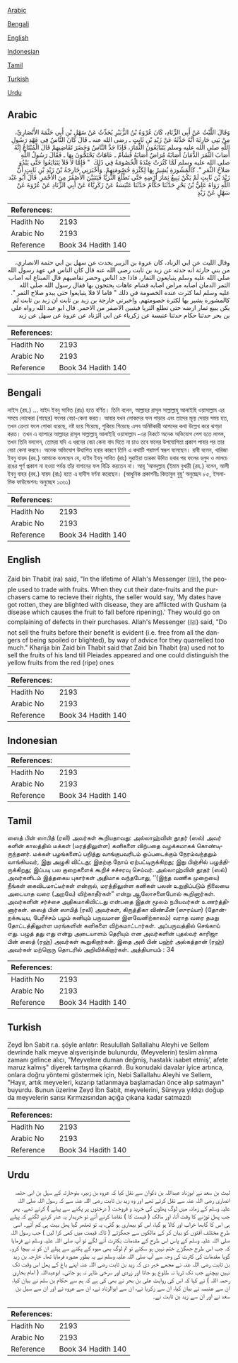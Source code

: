 [Arabic](#arabic)

[Bengali](#bengali)

[English](#english)

[Indonesian](#indonesian)

[Tamil](#tamil)

[Turkish](#turkish)

[Urdu](#urdu)

## Arabic


<div dir="rtl" lang="ar" style={{fontSize:'larger',backgroundColor:'#f8f9fa',padding:20}}>
وَقَالَ اللَّيْثُ عَنْ أَبِي الزِّنَادِ، كَانَ عُرْوَةُ بْنُ الزُّبَيْرِ يُحَدِّثُ عَنْ سَهْلِ بْنِ أَبِي حَثْمَةَ الأَنْصَارِيِّ، مِنْ بَنِي حَارِثَةَ أَنَّهُ حَدَّثَهُ عَنْ زَيْدِ بْنِ ثَابِتٍ ـ رضى الله عنه ـ قَالَ كَانَ النَّاسُ فِي عَهْدِ رَسُولِ اللَّهِ صلى الله عليه وسلم يَتَبَايَعُونَ الثِّمَارَ، فَإِذَا جَدَّ النَّاسُ وَحَضَرَ تَقَاضِيهِمْ قَالَ الْمُبْتَاعُ إِنَّهُ أَصَابَ الثَّمَرَ الدُّمَانُ أَصَابَهُ مُرَاضٌ أَصَابَهُ قُشَامٌ ـ عَاهَاتٌ يَحْتَجُّونَ بِهَا ـ فَقَالَ رَسُولُ اللَّهِ صلى الله عليه وسلم لَمَّا كَثُرَتْ عِنْدَهُ الْخُصُومَةُ فِي ذَلِكَ ‏ "‏ فَإِمَّا لاَ فَلاَ يَتَبَايَعُوا حَتَّى يَبْدُوَ صَلاَحُ الثَّمَرِ ‏"‏‏.‏ كَالْمَشُورَةِ يُشِيرُ بِهَا لِكَثْرَةِ خُصُومَتِهِمْ‏.‏ وَأَخْبَرَنِي خَارِجَةُ بْنُ زَيْدِ بْنِ ثَابِتٍ أَنَّ زَيْدَ بْنَ ثَابِتٍ لَمْ يَكُنْ يَبِيعُ ثِمَارَ أَرْضِهِ حَتَّى تَطْلُعَ الثُّرَيَّا فَيَتَبَيَّنَ الأَصْفَرُ مِنَ الأَحْمَرِ‏.‏ قَالَ أَبُو عَبْد اللَّهِ رَوَاهُ عَلِيُّ بْنُ بَحْرٍ حَدَّثَنَا حَكَّامٌ حَدَّثَنَا عَنْبَسَةُ عَنْ زَكَرِيَّاءَ عَنْ أَبِي الزِّنَادِ عَنْ عُرْوَةَ عَنْ سَهْلٍ عَنْ زَيْدٍ
</div>
<div style={{backgroundColor:'#f8f9fa',padding:20, marginBottom: 10}}><table> <thead> <tr> <th>References:</th> <th></th> </tr> </thead> <tbody><tr><td>Hadith No</td><td>2193</td></tr><tr><td>Arabic No</td><td>2193</td></tr><tr><td>Reference</td><td>Book 34 Hadith 140</td></tr></tbody></table></div>


<div dir="rtl" lang="ar" style={{fontSize:'larger',backgroundColor:'#f8f9fa',padding:20}}>
وقال الليث عن ابي الزناد، كان عروة بن الزبير يحدث عن سهل بن ابي حثمة الانصاري، من بني حارثة انه حدثه عن زيد بن ثابت رضى الله عنه قال كان الناس في عهد رسول الله صلى الله عليه وسلم يتبايعون الثمار، فاذا جد الناس وحضر تقاضيهم قال المبتاع انه اصاب الثمر الدمان اصابه مراض اصابه قشام عاهات يحتجون بها فقال رسول الله صلى الله عليه وسلم لما كثرت عنده الخصومة في ذلك " فاما لا فلا يتبايعوا حتى يبدو صلاح الثمر ". كالمشورة يشير بها لكثرة خصومتهم. واخبرني خارجة بن زيد بن ثابت ان زيد بن ثابت لم يكن يبيع ثمار ارضه حتى تطلع الثريا فيتبين الاصفر من الاحمر. قال ابو عبد الله رواه علي بن بحر حدثنا حكام حدثنا عنبسة عن زكرياء عن ابي الزناد عن عروة عن سهل عن زيد
</div>
<div style={{backgroundColor:'#f8f9fa',padding:20, marginBottom: 10}}><table> <thead> <tr> <th>References:</th> <th></th> </tr> </thead> <tbody><tr><td>Hadith No</td><td>2193</td></tr><tr><td>Arabic No</td><td>2193</td></tr><tr><td>Reference</td><td>Book 34 Hadith 140</td></tr></tbody></table></div>

## Bengali


<div dir="ltr" lang="bn" style={{fontSize:'larger',backgroundColor:'#f8f9fa',padding:20}}>
লাইস (রহ.) ... যাইদ ইবনু সাবিত (রাঃ) হতে বর্ণিত। তিনি বলেন, আল্লাহর রাসূল সাল্লাল্লাহু আলাইহি ওয়াসাল্লাম এর সময়ে লোকেরা (গাছের) ফলের বেচা-কেনা করত। আবার যখন লোকদের ফল পাড়ার এবং তাদের মূল্য দেয়ার সময় হত, তখন ক্রেতা ফলে পোকা ধরেছে, নষ্ট হয়ে গিয়েছে, শুকিয়ে গিয়েছে এসব অনিষ্টকারী আপদের কথা উল্লেখ করে ঝগড়া করত। তখন এ ব্যাপারে আল্লাহর রাসূল সাল্লাল্লাহু আলাইহি ওয়াসাল্লাম -এর নিকটে অনেক অভিযোগ পেশ হতে লাগল, তখন তিনি বললেন, তোমরা যদি এ ধরনের বেচা কেনা বাদ দিতে না চাও তবে ফলের উপযোগিতা প্রকাশ পাবার পর তার বেচা কেনা করবে। অনেক অভিযোগ উত্থাপিত হবার কারণে তিনি এ কথাটি পরামর্শ স্বরূপ বলেছেন। রাবী বলেন, খারিজা ইবনু যায়দ (রহ.) আমাকে বলেছেন যে, যাইদ ইবনু সাবিত (রাঃ) সুরাইয়া তারকা উদিত হবার পর ফলের হলুদ ও লালচে রঙের পূর্ণ প্রকাশ না হওয়া পর্যন্ত তাঁর বাগানের ফল বিক্রি করতেন না। আবূ ‘আবদুল্লাহ (ইমাম বুখারী (রহ.) বলেন, আলী ইবনু বাহর (রহ.) যায়দ (রাঃ) হতে এ হাদীস বর্ণনা করেছেন। (আধুনিক প্রকাশনীঃ কিতাবুল বুয়ু‘ অনুচ্ছেদ ৮৫, ইসলামিক ফাউন্ডেশনঃ অনুচ্ছেদ ১৩৬১)
</div>
<div style={{backgroundColor:'#f8f9fa',padding:20, marginBottom: 10}}><table> <thead> <tr> <th>References:</th> <th></th> </tr> </thead> <tbody><tr><td>Hadith No</td><td>2193</td></tr><tr><td>Arabic No</td><td>2193</td></tr><tr><td>Reference</td><td>Book 34 Hadith 140</td></tr></tbody></table></div>

## English


<div dir="ltr" lang="en" style={{fontSize:'larger',backgroundColor:'#f8f9fa',padding:20}}>
Zaid bin Thabit (ra) said, "In the lifetime of Allah's Messenger (ﷺ), the people used to trade with fruits. When they cut their date-fruits and the purchasers came to recieve their rights, the seller would say, 'My dates have got rotten, they are blighted with disease, they are afflicted with Qusham (a disease which causes the fruit to fall before ripening).' They would go on complaining of defects in their purchases. Allah's Messenger (ﷺ) said, "Do not sell the fruits before their benefit is evident (i.e. free from all the dangers of being spoiled or blighted), by way of advice for they quarrelled too much." Kharija bin Zaid bin Thabit said that Zaid bin Thabit (ra) used not to sell the fruits of his land till Pleiades appeared and one could distinguish the yellow fruits from the red (ripe) ones
</div>
<div style={{backgroundColor:'#f8f9fa',padding:20, marginBottom: 10}}><table> <thead> <tr> <th>References:</th> <th></th> </tr> </thead> <tbody><tr><td>Hadith No</td><td>2193</td></tr><tr><td>Arabic No</td><td>2193</td></tr><tr><td>Reference</td><td>Book 34 Hadith 140</td></tr></tbody></table></div>

## Indonesian


<div dir="ltr" lang="id" style={{fontSize:'larger',backgroundColor:'#f8f9fa',padding:20}}>

</div>
<div style={{backgroundColor:'#f8f9fa',padding:20, marginBottom: 10}}><table> <thead> <tr> <th>References:</th> <th></th> </tr> </thead> <tbody><tr><td>Hadith No</td><td>2193</td></tr><tr><td>Arabic No</td><td>2193</td></tr><tr><td>Reference</td><td>Book 34 Hadith 140</td></tr></tbody></table></div>

## Tamil


<div dir="ltr" lang="ta" style={{fontSize:'larger',backgroundColor:'#f8f9fa',padding:20}}>
ஸைத் பின் ஸாபித் (ரலி) அவர்கள் கூறியதாவது: அல்லாஹ்வின் தூதர் (ஸல்) அவர் களின் காலத்தில் மக்கள் (மரத்திலுள்ள) கனிகளை விற்பதை வழக்கமாகக் கொண்டிருந்தனர். மக்கள் பழங்களைப் பறித்து வாங்குபவரிடம் ஒப்படைக்கும் நேரம்வந்ததும் வாங்கியவர், இது அழுகி விட்டது; இதற்கு நோய் ஏற்பட்டிருக்கிறது; இது பிஞ்சில் பழுத்திருக்கிறது; இப்படி பல குறைகளைக் கூறிச் சச்சரவு செய்வர். அல்லாஹ்வின் தூதர் (ஸல்) அவர்களிடம் இத்தகைய புகார்கள் அதிமாக வந்தபோது, ‘‘(இந்த வணிக முறையை) நீங்கள் கைவிடமாட்டீர்கள் என்றால், மரத்திலுள்ள கனிகள் பலன் உறுதிப்படும் நிலையை அடையாத வரை (அறவே) விற்காதீர்கள்” என்று ஆலோசனைபோல் கூறினார்கள். அவர்களின் சர்ச்சை அதிகமாகிவிட்டது என்பதை இதன் மூலம் நபியவர்கள் உணர்த்தினார்கள். ஸைத் பின் ஸாபித் (ரலி) அவர்கள், கிருத்திகா விண்மீன் (ஸுரய்யா) (தோன்றக்கூடிய, பேரீச்சம் பழம் கனியும் பருவமான இளவேனிற்காலம்) வராத வரை தமது தோட்டத்திலுள்ள மரங்களின் கனிகளை விற்கமாட்டார்கள். அப்பருவத்தில் செங்காய் எது. பழுத் தது எது என்று அடையாளம் தெரியும் என அவர்களின் புதல்வர் காரிஜா பின் ஸைத் (ரஹ்) அவர்கள் கூறுகிறார்கள். இதை அலீ பின் பஹ்ர் அல்கத்தான் (ரஹ்) அவர்கள் மற்றொரு தொடரில் அறிவிக்கிறார்கள். அத்தியாயம் : 34
</div>
<div style={{backgroundColor:'#f8f9fa',padding:20, marginBottom: 10}}><table> <thead> <tr> <th>References:</th> <th></th> </tr> </thead> <tbody><tr><td>Hadith No</td><td>2193</td></tr><tr><td>Arabic No</td><td>2193</td></tr><tr><td>Reference</td><td>Book 34 Hadith 140</td></tr></tbody></table></div>

## Turkish


<div dir="ltr" lang="tr" style={{fontSize:'larger',backgroundColor:'#f8f9fa',padding:20}}>
Zeyd İbn Sabit r.a. şöyle anlatır: Resulullah Sallallahu Aleyhi ve Sellem devrinde halk meyve alışverişinde bulunurdu, (Meyvelerin) teslim alınma zamanı gelince alıcı, "Meyvelere duman değmiş, hastalık isabet etmiş’, afete maruz kalmış" diyerek tartışma çıkarırdı. Bu konudaki davalar iyice artınca, onlara doğru yöntemi göstermek için, Nebi Sallallahu Aleyhi ve Sellem, "Hayır, artık meyveleri, kızarıp tatlanmaya başlamadan önce alıp satmayın" buyurdu. Bunun üzerine Zeyd İbn Sabit, meyvelerini, Süreyya yıldızı doğup da meyvelerin sarısı Kırmızısından açığa çıkana kadar satmazdı
</div>
<div style={{backgroundColor:'#f8f9fa',padding:20, marginBottom: 10}}><table> <thead> <tr> <th>References:</th> <th></th> </tr> </thead> <tbody><tr><td>Hadith No</td><td>2193</td></tr><tr><td>Arabic No</td><td>2193</td></tr><tr><td>Reference</td><td>Book 34 Hadith 140</td></tr></tbody></table></div>

## Urdu


<div dir="rtl" lang="ur" style={{fontSize:'larger',backgroundColor:'#f8f9fa',padding:20}}>
لیث بن سعد نے ابوزناد عبداللہ بن ذکوان سے نقل کیا کہ عروہ بن زبیر، بنوحارثہ کے سہل بن ابی حثمہ انصاری رضی اللہ عنہ سے نقل کرتے تھے اور وہ زید بن ثابت رضی اللہ عنہ سے کہ رسول اللہ صلی اللہ علیہ وسلم کے زمانہ میں لوگ پھلوں کی خرید و فروخت ( درختوں پر پکنے سے پہلے ) کرتے تھے۔ پھر جب پھل توڑنے کا وقت آتا، اور مالک ( قیمت کا ) تقاضا کرنے آتے تو خریدار یہ عذر کرنے لگتے کہ پہلے ہی اس کا گابھا خراب اور کالا ہو گیا، اس کو بیماری ہو گئی، یہ تو ٹھٹھر گیا پھل بہت ہی کم آئے۔ اسی طرح مختلف آفتوں کو بیان کر کے مالکوں سے جھگڑتے ( تاکہ قیمت میں کمی کرا لیں ) جب رسول اللہ صلی اللہ علیہ وسلم کے پاس اس طرح کے مقدمات بکثرت آنے لگے تو آپ صلی اللہ علیہ وسلم نے فرمایا کہ جب اس طرح جھگڑے ختم نہیں ہو سکتے تو تم لوگ بھی میوہ کے پکنے سے پہلے ان کو نہ بیچا کرو۔ گویا مقدمات کی کثرت کی وجہ سے آپ صلی اللہ علیہ وسلم نے یہ بطور مشورہ فرمایا تھا۔ خارجہ بن زید بن ثابت رضی اللہ عنہ نے مجھے خبر دی کہ زید بن ثابت رضی اللہ عنہ اپنے باغ کے پھل اس وقت تک نہیں بیچتے جب تک ثریا نہ طلوع ہو جاتا اور زردی اور سرخی ظاہر نہ ہو جاتی۔ ابوعبداللہ ( امام بخاری رحمہ اللہ ) نے کہا کہ اس کی روایت علی بن بحر نے بھی کی ہے کہ ہم سے حکام بن سلم نے بیان کیا، ان سے عنبسہ نے بیان کیا، ان سے زکریا نے، ان سے ابوالزناد نے، ان سے عروہ نے اور ان سے سہل بن سعد نے اور ان سے زید بن ثابت نے۔
</div>
<div style={{backgroundColor:'#f8f9fa',padding:20, marginBottom: 10}}><table> <thead> <tr> <th>References:</th> <th></th> </tr> </thead> <tbody><tr><td>Hadith No</td><td>2193</td></tr><tr><td>Arabic No</td><td>2193</td></tr><tr><td>Reference</td><td>Book 34 Hadith 140</td></tr></tbody></table></div>